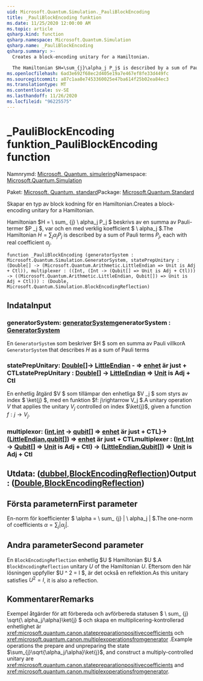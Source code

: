 ```yaml
---
uid: Microsoft.Quantum.Simulation._PauliBlockEncoding
title: _PauliBlockEncoding funktion
ms.date: 11/25/2020 12:00:00 AM
ms.topic: article
qsharp.kind: function
qsharp.namespace: Microsoft.Quantum.Simulation
qsharp.name: _PauliBlockEncoding
qsharp.summary: >-
  Creates a block-encoding unitary for a Hamiltonian.

  The Hamiltonian $H=\sum_{j}\alpha_j P_j$ is described by a sum of Pauli terms $P_j$, each with real coefficient $\alpha_j$.
ms.openlocfilehash: 6ad3e692f68ec2d405e19a7e467ef8fe33d449fc
ms.sourcegitcommit: a87c1aa8e7453360025e47ba614f25b02ea84ec3
ms.translationtype: MT
ms.contentlocale: sv-SE
ms.lasthandoff: 11/26/2020
ms.locfileid: "96225575"
---
```

# <a name="_pauliblockencoding-function"></a><span data-ttu-id="31dff-102">_PauliBlockEncoding funktion</span><span class="sxs-lookup"><span data-stu-id="31dff-102">_PauliBlockEncoding function</span></span>

<span data-ttu-id="31dff-103">Namnrymd: [Microsoft. Quantum. simulering](xref:Microsoft.Quantum.Simulation)</span><span class="sxs-lookup"><span data-stu-id="31dff-103">Namespace: [Microsoft.Quantum.Simulation](xref:Microsoft.Quantum.Simulation)</span></span>

<span data-ttu-id="31dff-104">Paket: [Microsoft. Quantum. standard](https://nuget.org/packages/Microsoft.Quantum.Standard)</span><span class="sxs-lookup"><span data-stu-id="31dff-104">Package: [Microsoft.Quantum.Standard](https://nuget.org/packages/Microsoft.Quantum.Standard)</span></span>


<span data-ttu-id="31dff-105">Skapar en typ av block kodning för en Hamiltonian.</span><span class="sxs-lookup"><span data-stu-id="31dff-105">Creates a block-encoding unitary for a Hamiltonian.</span></span>

<span data-ttu-id="31dff-106">Hamiltonian $H = \ sum_ {j} \ alpha_j P_j $ beskrivs av en summa av Pauli-termer $P _j $, var och en med verklig koefficient $ \ alpha_j $.</span><span class="sxs-lookup"><span data-stu-id="31dff-106">The Hamiltonian $H=\sum_{j}\alpha_j P_j$ is described by a sum of Pauli terms $P_j$, each with real coefficient $\alpha_j$.</span></span>

```qsharp
function _PauliBlockEncoding (generatorSystem : Microsoft.Quantum.Simulation.GeneratorSystem, statePrepUnitary : (Double[] -> (Microsoft.Quantum.Arithmetic.LittleEndian => Unit is Adj + Ctl)), multiplexer : ((Int, (Int -> (Qubit[] => Unit is Adj + Ctl))) -> ((Microsoft.Quantum.Arithmetic.LittleEndian, Qubit[]) => Unit is Adj + Ctl))) : (Double, Microsoft.Quantum.Simulation.BlockEncodingReflection)
```


## <a name="input"></a><span data-ttu-id="31dff-107">Indata</span><span class="sxs-lookup"><span data-stu-id="31dff-107">Input</span></span>

### <a name="generatorsystem--generatorsystem"></a><span data-ttu-id="31dff-108">generatorSystem: [generatorSystem](xref:Microsoft.Quantum.Simulation.GeneratorSystem)</span><span class="sxs-lookup"><span data-stu-id="31dff-108">generatorSystem : [GeneratorSystem](xref:Microsoft.Quantum.Simulation.GeneratorSystem)</span></span>

<span data-ttu-id="31dff-109">En `GeneratorSystem` som beskriver $H $ som en summa av Pauli villkor</span><span class="sxs-lookup"><span data-stu-id="31dff-109">A `GeneratorSystem` that describes $H$ as a sum of Pauli terms</span></span>


### <a name="stateprepunitary--double---littleendian--unit--is-adj--ctl"></a><span data-ttu-id="31dff-110">statePrepUnitary: [Double](xref:microsoft.quantum.lang-ref.double)[]-> [LittleEndian](xref:Microsoft.Quantum.Arithmetic.LittleEndian) - => [enhet](xref:microsoft.quantum.lang-ref.unit)  är just + CTL</span><span class="sxs-lookup"><span data-stu-id="31dff-110">statePrepUnitary : [Double](xref:microsoft.quantum.lang-ref.double)[] -> [LittleEndian](xref:Microsoft.Quantum.Arithmetic.LittleEndian) => [Unit](xref:microsoft.quantum.lang-ref.unit)  is Adj + Ctl</span></span>

<span data-ttu-id="31dff-111">En enhetlig åtgärd $V $ som tillämpar den enhetliga $V _j $ som styrs av index $ \ket{j} $, med en funktion $f: j\rightarrow V_j $.</span><span class="sxs-lookup"><span data-stu-id="31dff-111">A unitary operation $V$ that applies the unitary $V_j$ controlled on index $\ket{j}$, given a function $f: j\rightarrow V_j$.</span></span>


### <a name="multiplexer--intint---qubit--unit--is-adj--ctl---littleendianqubit--unit--is-adj--ctl"></a><span data-ttu-id="31dff-112">multiplexor: ([int](xref:microsoft.quantum.lang-ref.int),[int](xref:microsoft.quantum.lang-ref.int) -> [qubit](xref:microsoft.quantum.lang-ref.qubit)[] => [enhet](xref:microsoft.quantum.lang-ref.unit)  är just + CTL)-> ([LittleEndian](xref:Microsoft.Quantum.Arithmetic.LittleEndian),[qubit](xref:microsoft.quantum.lang-ref.qubit)[]) => [enhet](xref:microsoft.quantum.lang-ref.unit)  är just + CTL</span><span class="sxs-lookup"><span data-stu-id="31dff-112">multiplexer : ([Int](xref:microsoft.quantum.lang-ref.int),[Int](xref:microsoft.quantum.lang-ref.int) -> [Qubit](xref:microsoft.quantum.lang-ref.qubit)[] => [Unit](xref:microsoft.quantum.lang-ref.unit)  is Adj + Ctl) -> ([LittleEndian](xref:Microsoft.Quantum.Arithmetic.LittleEndian),[Qubit](xref:microsoft.quantum.lang-ref.qubit)[]) => [Unit](xref:microsoft.quantum.lang-ref.unit)  is Adj + Ctl</span></span>





## <a name="output--doubleblockencodingreflection"></a><span data-ttu-id="31dff-113">Utdata: ([dubbel](xref:microsoft.quantum.lang-ref.double),[BlockEncodingReflection](xref:Microsoft.Quantum.Simulation.BlockEncodingReflection))</span><span class="sxs-lookup"><span data-stu-id="31dff-113">Output : ([Double](xref:microsoft.quantum.lang-ref.double),[BlockEncodingReflection](xref:Microsoft.Quantum.Simulation.BlockEncodingReflection))</span></span>

## <a name="first-parameter"></a><span data-ttu-id="31dff-114">Första parametern</span><span class="sxs-lookup"><span data-stu-id="31dff-114">First parameter</span></span>

<span data-ttu-id="31dff-115">En-norm för koefficienter $ \alpha = \ sum_ {j} | \ alpha_j | $.</span><span class="sxs-lookup"><span data-stu-id="31dff-115">The one-norm of coefficients $\alpha=\sum_{j}|\alpha_j|$.</span></span>

## <a name="second-parameter"></a><span data-ttu-id="31dff-116">Andra parameter</span><span class="sxs-lookup"><span data-stu-id="31dff-116">Second parameter</span></span>

<span data-ttu-id="31dff-117">En `BlockEncodingReflection` enhetlig $U $ Hamiltonian $U $.</span><span class="sxs-lookup"><span data-stu-id="31dff-117">A `BlockEncodingReflection` unitary $U$ of the Hamiltonian $U$.</span></span> <span data-ttu-id="31dff-118">Eftersom den här lösningen uppfyller $U ^ 2 = I $, är det också en reflektion.</span><span class="sxs-lookup"><span data-stu-id="31dff-118">As this unitary satisfies $U^2 = I$, it is also a reflection.</span></span>

## <a name="remarks"></a><span data-ttu-id="31dff-119">Kommentarer</span><span class="sxs-lookup"><span data-stu-id="31dff-119">Remarks</span></span>

<span data-ttu-id="31dff-120">Exempel åtgärder för att förbereda och avförbereda statusen $ \ sum_ {j} \sqrt{\ alpha_j/\alpha}\ket{j} $ och skapa en multiplicering-kontrollerad enhetlighet är <xref:microsoft.quantum.canon.statepreparationpositivecoefficients> och <xref:microsoft.quantum.canon.multiplexoperationsfromgenerator> .</span><span class="sxs-lookup"><span data-stu-id="31dff-120">Example operations the prepare and unpreparing the state $\sum_{j}\sqrt{\alpha_j/\alpha}\ket{j}$, and construct a multiply-controlled unitary are <xref:microsoft.quantum.canon.statepreparationpositivecoefficients> and <xref:microsoft.quantum.canon.multiplexoperationsfromgenerator>.</span></span>